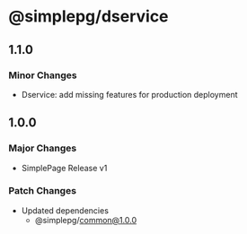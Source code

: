 # @simplepg/dservice

## 1.1.0

### Minor Changes

- Dservice: add missing features for production deployment

## 1.0.0

### Major Changes

- SimplePage Release v1

### Patch Changes

- Updated dependencies
  - @simplepg/common@1.0.0
